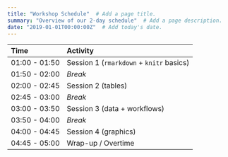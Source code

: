 ```yaml
---
title: "Workshop Schedule"  # Add a page title.
summary: "Overview of our 2-day schedule"  # Add a page description.
date: "2019-01-01T00:00:00Z"  # Add today's date.
---
```


| Time          | Activity                                |
|:--------------|:----------------------------------------|
| 01:00 - 01:50 | Session 1 (`rmarkdown` + `knitr` basics)|
| 01:50 - 02:00 | *Break*             |
| 02:00 - 02:45 | Session 2 (tables)                      |
| 02:45 - 03:00 | *Break*        |
| 03:00 - 03:50 | Session 3 (data + workflows)            |
| 03:50 - 04:00 | *Break*           |
| 04:00 - 04:45 | Session 4 (graphics)                    |
| 04:45 - 05:00 | Wrap-up / Overtime                      |
